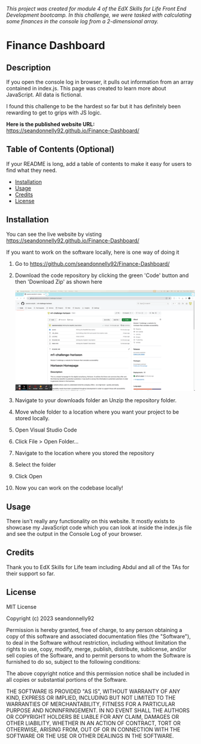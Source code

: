 _This project was created for module 4 of the EdX Skills for Life Front End Development bootcamp. In this challenge, we were tasked with calculating some finances in the console log from a 2-dimensional array._


# Finance Dashboard

## Description

If you open the console log in browser, it pulls out information from an array contained in index.js. This page was created to learn more about JavaScript. All data is fictional. 

I found this challenge to be the hardest so far but it has definitely been rewarding to get to grips with JS logic. 

**Here is the published website URL:** https://seandonnelly92.github.io/Finance-Dashboard/


## Table of Contents (Optional)

If your README is long, add a table of contents to make it easy for users to find what they need.

- [Installation](#installation)
- [Usage](#usage)
- [Credits](#credits)
- [License](#license)

## Installation


You can see the live website by visting https://seandonnelly92.github.io/Finance-Dashboard/

If you want to work on the software locally, here is one way of doing it

1. Go to https://github.com/seandonnelly92/Finance-Dashboard/ 
2. Download the code repository by clicking the green 'Code' button and then 'Download Zip' as shown here

    ![GIF showing how to download the code repository from GitHub](images/download-repository.gif)

3. Navigate to your downloads folder an Unzip the repository folder. 
4. Move whole folder to a location where you want your project to be stored locally.
5. Open Visual Studio Code
6. Click File > Open Folder... 
7. Navigate to the location where you stored the repository
8. Select the folder
9. Click Open
10. Now you can work on the codebase locally! 

## Usage

There isn't really any functionality on this website. It mostly exists to showcase my JavaScript code which you can look at inside the index.js file and see the output in the Console Log of your browser.


## Credits

Thank you to EdX Skills for Life team including Abdul and all of the TAs for their support so far. 


## License

MIT License

Copyright (c) 2023 seandonnelly92

Permission is hereby granted, free of charge, to any person obtaining a copy
of this software and associated documentation files (the "Software"), to deal
in the Software without restriction, including without limitation the rights
to use, copy, modify, merge, publish, distribute, sublicense, and/or sell
copies of the Software, and to permit persons to whom the Software is
furnished to do so, subject to the following conditions:

The above copyright notice and this permission notice shall be included in all
copies or substantial portions of the Software.

THE SOFTWARE IS PROVIDED "AS IS", WITHOUT WARRANTY OF ANY KIND, EXPRESS OR
IMPLIED, INCLUDING BUT NOT LIMITED TO THE WARRANTIES OF MERCHANTABILITY,
FITNESS FOR A PARTICULAR PURPOSE AND NONINFRINGEMENT. IN NO EVENT SHALL THE
AUTHORS OR COPYRIGHT HOLDERS BE LIABLE FOR ANY CLAIM, DAMAGES OR OTHER
LIABILITY, WHETHER IN AN ACTION OF CONTRACT, TORT OR OTHERWISE, ARISING FROM,
OUT OF OR IN CONNECTION WITH THE SOFTWARE OR THE USE OR OTHER DEALINGS IN THE
SOFTWARE.